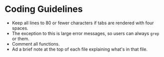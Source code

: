 # Coding Guidelines

* Keep all lines to 80 or fewer characters if tabs are rendered with four spaces.
* The exception to this is large error messages, so users can always `grep` or them.
* Comment all functions.
* Ad a brief note at the top of each file explaining what's in that file.
